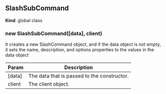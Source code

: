 <a name="SlashSubCommand"></a>

## SlashSubCommand
**Kind**: global class  
<a name="new_SlashSubCommand_new"></a>

### new SlashSubCommand([data], client)
It creates a new SlashCommand object, and if the data object is not empty, it sets the name,description, and options properties to the values in the data object


| Param | Description |
| --- | --- |
| [data] | The data that is passed to the constructor. |
| client | The client object. |

